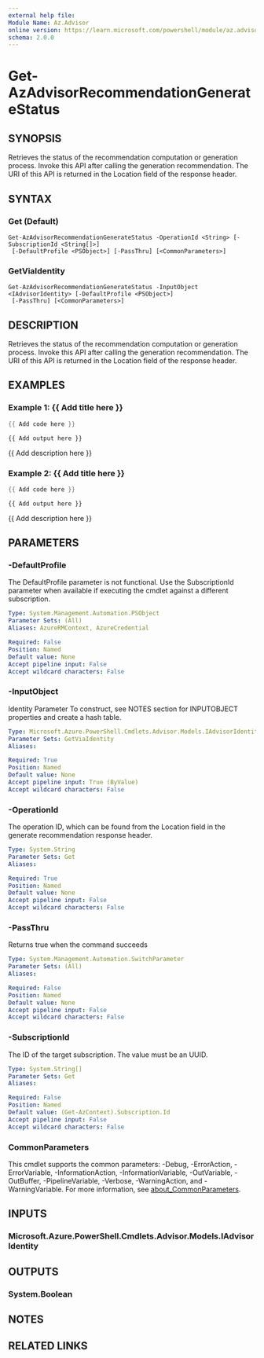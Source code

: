 ```yaml
---
external help file:
Module Name: Az.Advisor
online version: https://learn.microsoft.com/powershell/module/az.advisor/get-azadvisorrecommendationgeneratestatus
schema: 2.0.0
---
```


# Get-AzAdvisorRecommendationGenerateStatus

## SYNOPSIS
Retrieves the status of the recommendation computation or generation process.
Invoke this API after calling the generation recommendation.
The URI of this API is returned in the Location field of the response header.

## SYNTAX

### Get (Default)
```
Get-AzAdvisorRecommendationGenerateStatus -OperationId <String> [-SubscriptionId <String[]>]
 [-DefaultProfile <PSObject>] [-PassThru] [<CommonParameters>]
```

### GetViaIdentity
```
Get-AzAdvisorRecommendationGenerateStatus -InputObject <IAdvisorIdentity> [-DefaultProfile <PSObject>]
 [-PassThru] [<CommonParameters>]
```

## DESCRIPTION
Retrieves the status of the recommendation computation or generation process.
Invoke this API after calling the generation recommendation.
The URI of this API is returned in the Location field of the response header.

## EXAMPLES

### Example 1: {{ Add title here }}
```powershell
{{ Add code here }}
```

```output
{{ Add output here }}
```

{{ Add description here }}

### Example 2: {{ Add title here }}
```powershell
{{ Add code here }}
```

```output
{{ Add output here }}
```

{{ Add description here }}

## PARAMETERS

### -DefaultProfile
The DefaultProfile parameter is not functional.
Use the SubscriptionId parameter when available if executing the cmdlet against a different subscription.

```yaml
Type: System.Management.Automation.PSObject
Parameter Sets: (All)
Aliases: AzureRMContext, AzureCredential

Required: False
Position: Named
Default value: None
Accept pipeline input: False
Accept wildcard characters: False
```

### -InputObject
Identity Parameter
To construct, see NOTES section for INPUTOBJECT properties and create a hash table.

```yaml
Type: Microsoft.Azure.PowerShell.Cmdlets.Advisor.Models.IAdvisorIdentity
Parameter Sets: GetViaIdentity
Aliases:

Required: True
Position: Named
Default value: None
Accept pipeline input: True (ByValue)
Accept wildcard characters: False
```

### -OperationId
The operation ID, which can be found from the Location field in the generate recommendation response header.

```yaml
Type: System.String
Parameter Sets: Get
Aliases:

Required: True
Position: Named
Default value: None
Accept pipeline input: False
Accept wildcard characters: False
```

### -PassThru
Returns true when the command succeeds

```yaml
Type: System.Management.Automation.SwitchParameter
Parameter Sets: (All)
Aliases:

Required: False
Position: Named
Default value: None
Accept pipeline input: False
Accept wildcard characters: False
```

### -SubscriptionId
The ID of the target subscription.
The value must be an UUID.

```yaml
Type: System.String[]
Parameter Sets: Get
Aliases:

Required: False
Position: Named
Default value: (Get-AzContext).Subscription.Id
Accept pipeline input: False
Accept wildcard characters: False
```

### CommonParameters
This cmdlet supports the common parameters: -Debug, -ErrorAction, -ErrorVariable, -InformationAction, -InformationVariable, -OutVariable, -OutBuffer, -PipelineVariable, -Verbose, -WarningAction, and -WarningVariable. For more information, see [about_CommonParameters](http://go.microsoft.com/fwlink/?LinkID=113216).

## INPUTS

### Microsoft.Azure.PowerShell.Cmdlets.Advisor.Models.IAdvisorIdentity

## OUTPUTS

### System.Boolean

## NOTES

## RELATED LINKS

